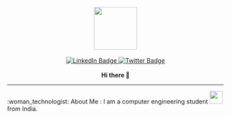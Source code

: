 <div id="header" align="center">
  <img src="https://media.giphy.com/media/M9gbBd9nbDrOTu1Mqx/giphy.gif" width="100"/><br>
 <br>
 <div id="badges">
  <a href="http://www.linkedin.com/in/isha-bule-23a51820b">
    <img src="https://img.shields.io/badge/LinkedIn-blue?style=for-the-badge&logo=linkedin&logoColor=white" alt="LinkedIn Badge"/>
   </a>
  <a href="https://twitter.com/BuleIsha?t=6yVoEI64la2S8_qlZa2mSg&s=08">
    <img src="https://img.shields.io/badge/Twitter-green?style=for-the-badge&logo=twitter&logoColor=white" alt="Twitter Badge"/>
  </a>
</div>
  <br>
  <strong> Hi there 👋 </strong>
</div>
<hr>
 :woman_technologist: About Me :
 I am a computer engineering student <img src="https://media.giphy.com/media/WUlplcMpOCEmTGBtBW/giphy.gif" width="30"> from India.
 
<!--
**isha-73/isha-73** is a ✨ _special_ ✨ repository because its `README.md` (this file) appears on your GitHub profile.

Here are some ideas to get you started:

- 🔭 I’m currently working on ...
- 🌱 I’m currently learning ...
- 👯 I’m looking to collaborate on ...
- 🤔 I’m looking for help with ...
- 💬 Ask me about ...
- 📫 How to reach me: ...
- 😄 Pronouns: ...
- ⚡ Fun fact: ...
-->
